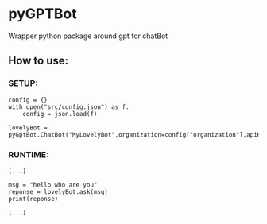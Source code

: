 # pyGPTBot
Wrapper python package around gpt for chatBot

## How to use:

### SETUP:

```
config = {}
with open("src/config.json") as f:
    config = json.load(f)

lovelyBot = pyGptBot.ChatBot("MyLovelyBot",organization=config["organization"],apiKey=config["apiKey"])
```

### RUNTIME:

```
[...]

msg = "hello who are you"
reponse = lovelyBot.ask(msg)
print(reponse)

[...]
```
